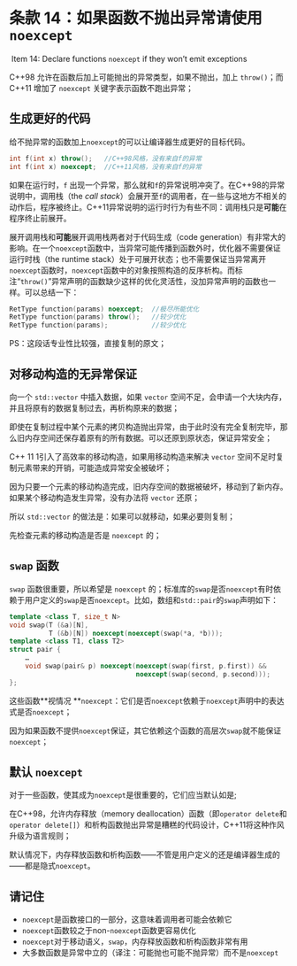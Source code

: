# 条款 14：如果函数不抛出异常请使用`noexcept`

​		Item 14: Declare functions `noexcept` if they won’t emit exceptions

C++98 允许在函数后加上可能抛出的异常类型，如果不抛出，加上 `throw()`；而C++11 增加了 `noexcept` 关键字表示函数不跑出异常；



## 生成更好的代码

给不抛异常的函数加上`noexcept`的可以让编译器生成更好的目标代码。

````c++
int f(int x) throw();   //C++98风格，没有来自f的异常
int f(int x) noexcept;  //C++11风格，没有来自f的异常
````

如果在运行时，`f` 出现一个异常，那么就和`f`的异常说明冲突了。在C++98的异常说明中，调用栈（the *call stack*）会展开至`f`的调用者，在一些与这地方不相关的动作后，程序被终止。C++11异常说明的运行时行为有些不同：调用栈只是**可能**在程序终止前展开。

展开调用栈和**可能**展开调用栈两者对于代码生成（code generation）有非常大的影响。在一个`noexcept`函数中，当异常可能传播到函数外时，优化器不需要保证运行时栈（the runtime stack）处于可展开状态；也不需要保证当异常离开`noexcept`函数时，`noexcept`函数中的对象按照构造的反序析构。而标注“`throw()`”异常声明的函数缺少这样的优化灵活性，没加异常声明的函数也一样。可以总结一下：

````c++
RetType function(params) noexcept;  //极尽所能优化
RetType function(params) throw();   //较少优化
RetType function(params);           //较少优化
````

PS：这段话专业性比较强，直接复制的原文；



## 对移动构造的无异常保证

向一个 `std::vector` 中插入数据，如果 `vector` 空间不足，会申请一个大块内存，并且将原有的数据复制过去，再析构原来的数据；

即使在复制过程中某个元素的拷贝构造抛出异常，由于此时没有完全复制完毕，那么旧内存空间还保存着原有的所有数据。可以还原到原状态，保证异常安全；

C++ 11 1引入了高效率的移动构造，如果用移动构造来解决 `vector` 空间不足时复制元素带来的开销，可能造成异常安全被破坏；

因为只要一个元素的移动构造完成，旧内存空间的数据被破坏，移动到了新内存。如果某个移动构造发生异常，没有办法将 `vector` 还原；

所以 `std::vector` 的做法是：如果可以就移动，如果必要则复制；

先检查元素的移动构造是否是 `noexcept` 的；



## `swap` 函数

`swap` 函数很重要，所以希望是 `noexcept` 的；标准库的`swap`是否`noexcept`有时依赖于用户定义的`swap`是否`noexcept`。比如，数组和`std::pair`的`swap`声明如下：

````c++
template <class T, size_t N>
void swap(T (&a)[N],
          T (&b)[N]) noexcept(noexcept(swap(*a, *b)));  
template <class T1, class T2>
struct pair {
    …
    void swap(pair& p) noexcept(noexcept(swap(first, p.first)) &&
                                noexcept(swap(second, p.second)));
};
````

这些函数**视情况 **`noexcept`：它们是否`noexcept`依赖于`noexcept`声明中的表达式是否`noexcept`；

因为如果函数不提供`noexcept`保证，其它依赖这个函数的高层次`swap`就不能保证`noexcept`；



## 默认 `noexcept`

对于一些函数，使其成为`noexcept`是很重要的，它们应当默认如是;

在C++98，允许内存释放（memory deallocation）函数（即`operator delete`和`operator delete[]`）和析构函数抛出异常是糟糕的代码设计，C++11将这种作风升级为语言规则；

默认情况下，内存释放函数和析构函数——不管是用户定义的还是编译器生成的——都是隐式`noexcept`。



## 请记住

- `noexcept`是函数接口的一部分，这意味着调用者可能会依赖它
- `noexcept`函数较之于non-`noexcept`函数更容易优化
- `noexcept`对于移动语义，`swap`，内存释放函数和析构函数非常有用
- 大多数函数是异常中立的（译注：可能抛也可能不抛异常）而不是`noexcept`